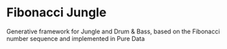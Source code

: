 # Fibonacci Jungle
 Generative framework for Jungle and Drum & Bass, based on the Fibonacci number sequence and implemented in Pure Data
